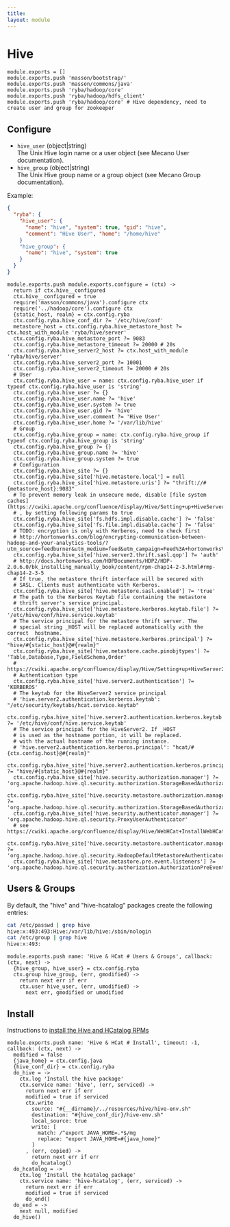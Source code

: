 ```yaml
---
title: 
layout: module
---
```


# Hive

    module.exports = []
    module.exports.push 'masson/bootstrap/'
    module.exports.push 'masson/commons/java'
    module.exports.push 'ryba/hadoop/core'
    module.exports.push 'ryba/hadoop/hdfs_client'
    module.exports.push 'ryba/hadoop/core' # Hive dependency, need to create user and group for zookeeper

## Configure

*   `hive_user` (object|string)   
    The Unix Hive login name or a user object (see Mecano User documentation).   
*   `hive_group` (object|string)   
    The Unix Hive group name or a group object (see Mecano Group documentation).   

Example:

```json
{
  "ryba": {
    "hive_user": {
      "name": "hive", "system": true, "gid": "hive",
      "comment": "Hive User", "home": "/home/hive"
    }
    "hive_group": {
      "name": "hive", "system": true
    }
  }
}
```

    module.exports.push module.exports.configure = (ctx) ->
      return if ctx.hive__configured
      ctx.hive__configured = true
      require('masson/commons/java').configure ctx
      require('../hadoop/core').configure ctx
      {static_host, realm} = ctx.config.ryba
      ctx.config.ryba.hive_conf_dir ?= '/etc/hive/conf'
      metastore_host = ctx.config.ryba.hive_metastore_host ?= ctx.host_with_module 'ryba/hive/server'
      ctx.config.ryba.hive_metastore_port ?= 9083
      ctx.config.ryba.hive_metastore_timeout ?= 20000 # 20s
      ctx.config.ryba.hive_server2_host ?= ctx.host_with_module 'ryba/hive/server'
      ctx.config.ryba.hive_server2_port ?= 10001
      ctx.config.ryba.hive_server2_timeout ?= 20000 # 20s
      # User
      ctx.config.ryba.hive_user = name: ctx.config.ryba.hive_user if typeof ctx.config.ryba.hive_user is 'string'
      ctx.config.ryba.hive_user ?= {}
      ctx.config.ryba.hive_user.name ?= 'hive'
      ctx.config.ryba.hive_user.system ?= true
      ctx.config.ryba.hive_user.gid ?= 'hive'
      ctx.config.ryba.hive_user.comment ?= 'Hive User'
      ctx.config.ryba.hive_user.home ?= '/var/lib/hive'
      # Group
      ctx.config.ryba.hive_group = name: ctx.config.ryba.hive_group if typeof ctx.config.ryba.hive_group is 'string'
      ctx.config.ryba.hive_group ?= {}
      ctx.config.ryba.hive_group.name ?= 'hive'
      ctx.config.ryba.hive_group.system ?= true
      # Configuration
      ctx.config.ryba.hive_site ?= {}
      ctx.config.ryba.hive_site['hive.metastore.local'] = null
      ctx.config.ryba.hive_site['hive.metastore.uris'] ?= "thrift://#{metastore_host}:9083"
      # To prevent memory leak in unsecure mode, disable [file system caches](https://cwiki.apache.org/confluence/display/Hive/Setting+up+HiveServer2)
      # , by setting following params to true
      ctx.config.ryba.hive_site['fs.hdfs.impl.disable.cache'] ?= 'false'
      ctx.config.ryba.hive_site['fs.file.impl.disable.cache'] ?= 'false'
      # TODO: encryption is only with Kerberos, need to check first
      # http://hortonworks.com/blog/encrypting-communication-between-hadoop-and-your-analytics-tools/?utm_source=feedburner&utm_medium=feed&utm_campaign=Feed%3A+hortonworks%2Ffeed+%28Hortonworks+on+Hadoop%29
      ctx.config.ryba.hive_site['hive.server2.thrift.sasl.qop'] ?= 'auth'
      # http://docs.hortonworks.com/HDPDocuments/HDP2/HDP-2.0.6.0/bk_installing_manually_book/content/rpm-chap14-2-3.html#rmp-chap14-2-3-5
      # If true, the metastore thrift interface will be secured with
      # SASL. Clients must authenticate with Kerberos.
      ctx.config.ryba.hive_site['hive.metastore.sasl.enabled'] ?= 'true'
      # The path to the Kerberos Keytab file containing the metastore
      # thrift server's service principal.
      ctx.config.ryba.hive_site['hive.metastore.kerberos.keytab.file'] ?= '/etc/hive/conf/hive.service.keytab'
      # The service principal for the metastore thrift server. The
      # special string _HOST will be replaced automatically with the correct  hostname.
      ctx.config.ryba.hive_site['hive.metastore.kerberos.principal'] ?= "hive/#{static_host}@#{realm}"
      ctx.config.ryba.hive_site['hive.metastore.cache.pinobjtypes'] ?= 'Table,Database,Type,FieldSchema,Order'
      # https://cwiki.apache.org/confluence/display/Hive/Setting+up+HiveServer2
      # Authentication type
      ctx.config.ryba.hive_site['hive.server2.authentication'] ?= 'KERBEROS'
      # The keytab for the HiveServer2 service principal
      # 'hive.server2.authentication.kerberos.keytab': "/etc/security/keytabs/hcat.service.keytab"
      ctx.config.ryba.hive_site['hive.server2.authentication.kerberos.keytab'] ?= '/etc/hive/conf/hive.service.keytab'
      # The service principal for the HiveServer2. If _HOST
      # is used as the hostname portion, it will be replaced.
      # with the actual hostname of the running instance.
      # 'hive.server2.authentication.kerberos.principal': "hcat/#{ctx.config.host}@#{realm}"
      ctx.config.ryba.hive_site['hive.server2.authentication.kerberos.principal'] ?= "hive/#{static_host}@#{realm}"
      ctx.config.ryba.hive_site['hive.security.authorization.manager'] ?= 'org.apache.hadoop.hive.ql.security.authorization.StorageBasedAuthorizationProvider'
      ctx.config.ryba.hive_site['hive.security.metastore.authorization.manager'] ?= 'org.apache.hadoop.hive.ql.security.authorization.StorageBasedAuthorizationProvider'
      ctx.config.ryba.hive_site['hive.security.authenticator.manager'] ?= 'org.apache.hadoop.hive.ql.security.ProxyUserAuthenticator'
      # see https://cwiki.apache.org/confluence/display/Hive/WebHCat+InstallWebHCat
      ctx.config.ryba.hive_site['hive.security.metastore.authenticator.manager'] ?= 'org.apache.hadoop.hive.ql.security.HadoopDefaultMetastoreAuthenticator'
      ctx.config.ryba.hive_site['hive.metastore.pre.event.listeners'] ?= 'org.apache.hadoop.hive.ql.security.authorization.AuthorizationPreEventListener'

## Users & Groups

By default, the "hive" and "hive-hcatalog" packages create the following
entries:

```bash
cat /etc/passwd | grep hive
hive:x:493:493:Hive:/var/lib/hive:/sbin/nologin
cat /etc/group | grep hive
hive:x:493:
```

    module.exports.push name: 'Hive & HCat # Users & Groups', callback: (ctx, next) ->
      {hive_group, hive_user} = ctx.config.ryba
      ctx.group hive_group, (err, gmodified) ->
        return next err if err
        ctx.user hive_user, (err, umodified) ->
          next err, gmodified or umodified

## Install

Instructions to [install the Hive and HCatalog RPMs](http://docs.hortonworks.com/HDPDocuments/HDP1/HDP-1.2.3/bk_installing_manually_book/content/rpm-chap6-1.html)

    module.exports.push name: 'Hive & HCat # Install', timeout: -1, callback: (ctx, next) ->
      modified = false
      {java_home} = ctx.config.java
      {hive_conf_dir} = ctx.config.ryba
      do_hive = ->
        ctx.log 'Install the hive package'
        ctx.service name: 'hive', (err, serviced) ->
          return next err if err
          modified = true if serviced
          ctx.write
            source: "#{__dirname}/../resources/hive/hive-env.sh"
            destination: "#{hive_conf_dir}/hive-env.sh"
            local_source: true
            write: [
              match: /^export JAVA_HOME=.*$/mg
              replace: "export JAVA_HOME=#{java_home}"
            ]
          , (err, copied) ->
            return next err if err
            do_hcatalog()
      do_hcatalog = ->
        ctx.log 'Install the hcatalog package'
        ctx.service name: 'hive-hcatalog', (err, serviced) ->
          return next err if err
          modified = true if serviced
          do_end()
      do_end = ->
        next null, modified
      do_hive()




